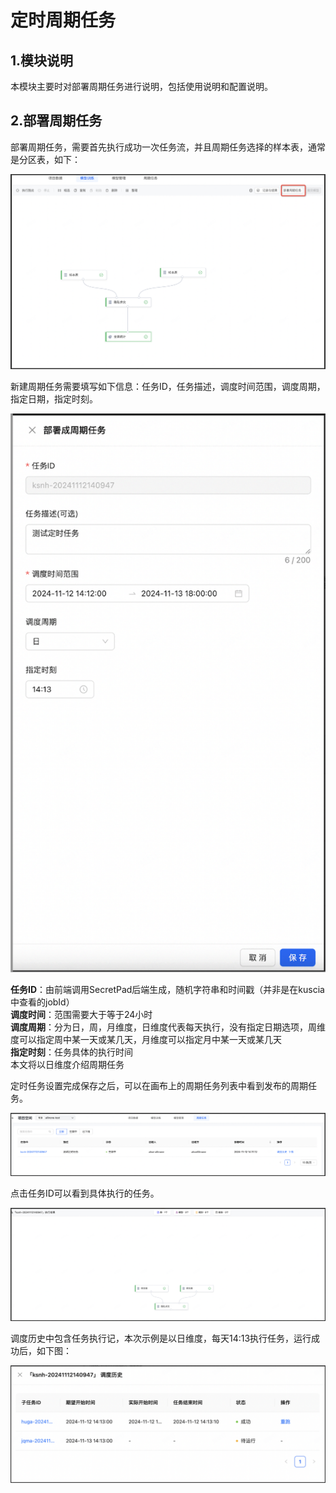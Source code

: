# 定时周期任务

## 1.模块说明

本模块主要时对部署周期任务进行说明，包括使用说明和配置说明。

## 2.部署周期任务

部署周期任务，需要首先执行成功一次任务流，并且周期任务选择的样本表，通常是分区表，如下：

![Timecycle1](../../imgs/timecycle1.png)

新建周期任务需要填写如下信息：任务ID，任务描述，调度时间范围，调度周期，指定日期，指定时刻。

![Timecycle2](../../imgs/timecycle2.png)

**任务ID**：由前端调用SecretPad后端生成，随机字符串和时间戳（并非是在kuscia中查看的jobId）  
**调度时间**：范围需要大于等于24小时  
**调度周期**：分为日，周，月维度，日维度代表每天执行，没有指定日期选项，周维度可以指定周中某一天或某几天，月维度可以指定月中某一天或某几天  
**指定时刻**：任务具体的执行时间  
本文将以日维度介绍周期任务

定时任务设置完成保存之后，可以在画布上的周期任务列表中看到发布的周期任务。

![Timecycle3](../../imgs/timecycle3.png)

点击任务ID可以看到具体执行的任务。

![Timecycle4](../../imgs/timecycle4.png)

调度历史中包含任务执行记，本次示例是以日维度，每天14:13执行任务，运行成功后，如下图：

![Timecycle5](../../imgs/timecycle5.png)